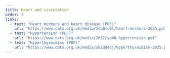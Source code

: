 ```yaml
---
title: Heart and circulation
order: 2
links:
  - text: "Heart murmurs and heart disease (PDF)"
    url: "https://www.cats.org.uk/media/2cbbtu0l/heart-murmurs-2025.pdf"
  - text: "Hypertension (PDF)"
    url: "https://www.cats.org.uk/media/1037/vg08_hypertension.pdf"
  - text: "Hyperthyroidism (PDF)"
    url: "https://www.cats.org.uk/media/akidd4cj/hyperthyroidism-2025.pdf"
---
```

